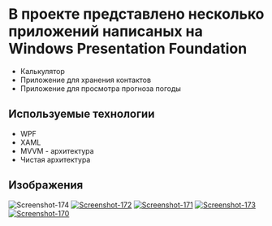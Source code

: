 # В проекте представлено несколько приложений написаных на Windows Presentation Foundation 
<ul>
  <li>Калькулятор</li>
  <li>Приложение для хранения контактов</li>
  <li>Приложение для просмотра прогноза погоды</li>
</ul>

## Используемые технологии
<ul>
  <li>WPF</li>
  <li>XAML</li>
  <li>MVVM - архитектура</li>
  <li>Чистая архитектура</li>
</ul>
<h2>Изображения</h2>
<img src='https://i.postimg.cc/WqL5VKg6/Screenshot-174.png' border='0' alt='Screenshot-174'/>
<a href='https://postimg.cc/7J3mZVNv' target='_blank'><img src='https://i.postimg.cc/7J3mZVNv/Screenshot-172.png' border='0' alt='Screenshot-172'/></a>
<a href='https://postimg.cc/KKW9q4YW' target='_blank'><img src='https://i.postimg.cc/KKW9q4YW/Screenshot-171.png' border='0' alt='Screenshot-171'/></a>
<a href="https://postimg.cc/LYZxrRY8" target="_blank"><img src="https://i.postimg.cc/LYZxrRY8/Screenshot-173.png" alt="Screenshot-173"/></a>
<a href='https://postimg.cc/q6yZC045' target='_blank'><img src='https://i.postimg.cc/q6yZC045/Screenshot-170.png' border='0' alt='Screenshot-170'/></a>
